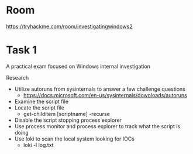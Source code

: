 # Room
https://tryhackme.com/room/investigatingwindows2

# Task 1
A practical exam focused on Windows internal investigation

Research
* Utilize autoruns from sysinternals to answer a few challenge questions
  * https://docs.microsoft.com/en-us/sysinternals/downloads/autoruns
* Examine the script file
* Locate the script file
  * get-childitem [scriptname] -recurse
* Disable the script stopping process explorer
* Use process monitor and process explorer to track what the script is doing
* Use loki to scan the local system looking for IOCs
  * loki -l log.txt
